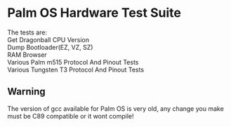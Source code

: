 # Palm OS Hardware Test Suite

The tests are:  
Get Dragonball CPU Version  
Dump Bootloader(EZ, VZ, SZ)  
RAM Browser  
Various Palm m515 Protocol And Pinout Tests  
Various Tungsten T3 Protocol And Pinout Tests


## Warning
The version of gcc available for Palm OS is very old, any change you make must be C89 compatible or it wont compile!
